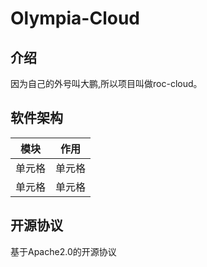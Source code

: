 # Olympia-Cloud

## 介绍

因为自己的外号叫大鹏,所以项目叫做roc-cloud。

## 软件架构

| 模块 | 作用 | 
|:---:|:---:|
| 单元格 | 单元格 |
| 单元格 | 单元格 | 

## 开源协议

基于Apache2.0的开源协议